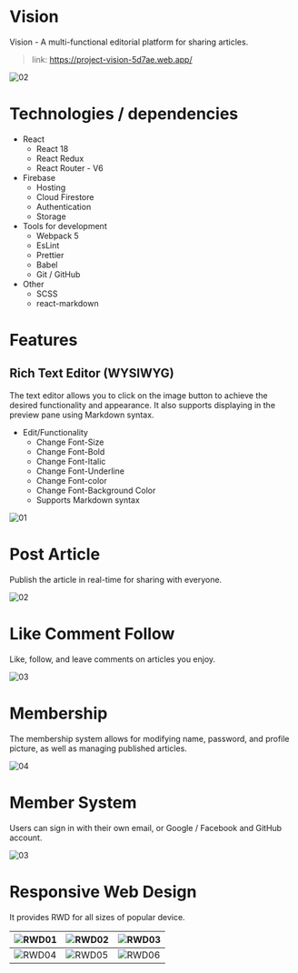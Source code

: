 # Vision

Vision - A multi-functional editorial platform for sharing articles.

> link: https://project-vision-5d7ae.web.app/

![02](https://user-images.githubusercontent.com/84265782/223356512-cf306b27-7236-4406-b680-0254aa787709.png)

# Technologies / dependencies

-   React
    -   React 18
    -   React Redux
    -   React Router - V6
-   Firebase
    -   Hosting
    -   Cloud Firestore
    -   Authentication
    -   Storage
-   Tools for development
    -   Webpack 5
    -   EsLint
    -   Prettier
    -   Babel
    -   Git / GitHub
-   Other
    -   SCSS
    -   react-markdown

# Features

## Rich Text Editor (WYSIWYG)

The text editor allows you to click on the image button to achieve the desired functionality and appearance. It also supports displaying in the preview pane using Markdown syntax.
-   Edit/Functionality
    -   Change Font-Size
    -   Change Font-Bold
    -   Change Font-Italic
    -   Change Font-Underline
    -   Change Font-color
    -   Change Font-Background Color
    -   Supports Markdown syntax

![01](https://user-images.githubusercontent.com/84265782/223608484-b6ba8d9b-f2a5-472b-9d17-a208486e97e8.gif)

# Post Article
Publish the article in real-time for sharing with everyone.

![02](https://user-images.githubusercontent.com/84265782/223608505-398d02ce-b0e0-4ba6-8505-5b64429aeb8a.gif)

# Like Comment Follow
Like, follow, and leave comments on articles you enjoy.

![03](https://user-images.githubusercontent.com/84265782/223608590-29b50d53-e5a0-47c0-81fa-7e73cfba2757.gif)

# Membership
The membership system allows for modifying name, password, and profile picture, as well as managing published articles.

![04](https://user-images.githubusercontent.com/84265782/223608654-d4da810a-082d-4655-ac96-62d858c4091f.gif)

# Member System
Users can sign in with their own email, or Google / Facebook and GitHub account.

![03](https://user-images.githubusercontent.com/84265782/223609089-286f64cf-1da8-4574-8df0-f87a46764feb.png)

# Responsive Web Design
It provides RWD for all sizes of popular device.

|![RWD01](https://user-images.githubusercontent.com/84265782/223634318-b3eff1c9-88a9-49f9-b211-3af62dba72c6.png)|![RWD02](https://user-images.githubusercontent.com/84265782/223634343-2b0ebdae-f87b-46f0-94bb-aeb7bb5a7ffd.png)|![RWD03](https://user-images.githubusercontent.com/84265782/223634357-3d9c2e60-9872-4466-baf5-35d1beb5f9c3.png)|
| -------- | -------- | -------- |
|![RWD04](https://user-images.githubusercontent.com/84265782/223634531-dd14ac16-048c-4d74-8834-086fba3c750f.png)|![RWD05](https://user-images.githubusercontent.com/84265782/223634549-f5002175-f44f-4bad-9a3b-c88b12f72ff1.png)|![RWD06](https://user-images.githubusercontent.com/84265782/223634595-a1a12ee5-f2ae-4357-97e1-64149b390277.png)





                  

